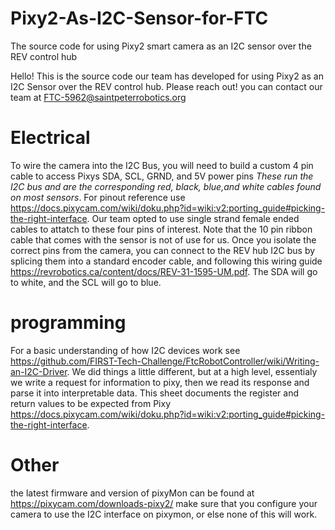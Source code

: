 # Pixy2-As-I2C-Sensor-for-FTC
The source code for using Pixy2 smart camera as an I2C sensor over the REV control hub


Hello! This is the source code our team has developed for using Pixy2 as an I2C Sensor over the REV control hub. Please reach out! you can contact our team at FTC-5962@saintpeterrobotics.org

# Electrical
To wire the camera into the I2C Bus, you will need to build a custom 4 pin cable to access Pixys SDA, SCL, GRND, and 5V power pins *These run the I2C bus and are the corresponding red, black, blue,and white cables found on most sensors*. For pinout reference use https://docs.pixycam.com/wiki/doku.php?id=wiki:v2:porting_guide#picking-the-right-interface. Our team opted to use single strand female ended cables to attatch to these four pins of interest. Note that the 10 pin ribbon cable that comes with the sensor is not of use for us. Once you isolate the correct pins from the camera, you can connect to the REV hub I2C bus by splicing them into a standard encoder cable, and following this wiring guide https://revrobotics.ca/content/docs/REV-31-1595-UM.pdf. The SDA will go to white, and the SCL will go to blue. 

# programming
For a basic understanding of how I2C devices work see https://github.com/FIRST-Tech-Challenge/FtcRobotController/wiki/Writing-an-I2C-Driver. We did things a little different, but at a high level, essentialy we write a request for information to pixy, then we read its response and parse it into interpretable data. This sheet documents the register and return values to be expected from Pixy https://docs.pixycam.com/wiki/doku.php?id=wiki:v2:porting_guide#picking-the-right-interface.



# Other
the latest firmware and version of pixyMon can be found at https://pixycam.com/downloads-pixy2/
make sure that you configure your camera to use the I2C interface on pixymon, or else none of this will work.
